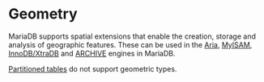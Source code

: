 # Geometry

MariaDB supports spatial extensions that enable the creation, storage and analysis of geographic features. These can be used in the [Aria](../../storage-engines/aria/), [MyISAM](../../storage-engines/myisam-storage-engine/), [InnoDB/XtraDB](../../storage-engines/innodb/) and [ARCHIVE](../../storage-engines/archive/) engines in MariaDB.

[Partitioned tables](../../../server-usage/partitioning-tables/) do not support geometric types.
